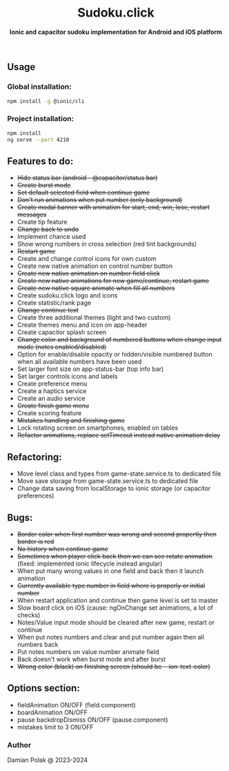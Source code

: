 <h1 align="center">Sudoku.click</h1>
<p align="center">
  <b>Ionic and capacitor sudoku implementation for Android and iOS platform</b>
</p>
<br>

## Usage

### Global installation:

```bash
npm install -g @ionic/cli
```

### Project installation:

```bash
npm install
ng serve --port 4210
```

## Features to do:

- ~~Hide status bar (android - @capacitor/status bar)~~
- ~~Create burst mode~~
- ~~Set default selected field when continue game~~
- ~~Don't run animations when put number (only background)~~
- ~~Create modal banner with animation for start, end, win, lose, restart messages~~
- Create tip feature
- ~~Change back to undo~~
- Implement chance used
- Show wrong numbers in cross selection (red tint backgrounds)
- ~~Restart game~~
- Create and change control icons for own custom
- Create new native animation on control number button
- ~~Create new native animation on number field click~~
- ~~Create new native animations for new game/continue, restart game~~
- ~~Create new native square animate when fill all numbers~~
- Create sudoku.click logo and icons
- Create statistic/rank page
- ~~Change continue text~~
- Create three additional themes (light and two custom)
- Create themes menu and icon on app-header
- Create capacitor splash screen
- ~~Change color and background of numbered buttons when change input mode (notes enabled/disabled)~~
- Option for enable/disable opacity or hidden/visible numbered button when all available numbers have been used
- Set larger font size on app-status-bar (top info bar)
- Set larger controls icons and labels
- Create preference menu
- Create a haptics service
- Create an audio service
- ~~Create finish game menu~~
- Create scoring feature
- ~~Mistakes handling and finishing game~~
- Lock rotating screen on smartphones, enabled on tables
- ~~Refactor animations, replace setTimeout instead native animation delay~~

## Refactoring:

- Move level class and types from game-state.service.ts to dedicated file
- Move save storage from game-state.service.ts to dedicated file
- Change data saving from localStorage to ionic storage (or capacitor preferences)

## Bugs:

- ~~Border color when first number was wrong and second propertly then border is red~~
- ~~No history when continue game~~
- ~~Sometimes when player click back then we can see rotate animation~~ (fixed: implemented ionic lifecycle instead angular)
- When put many wrong values in one field and back then it launch animation
- ~~Currently available type number in field where is properly or initial number~~
- When restart application and continue then game level is set to master
- Slow board click on iOS (cause: ngOnChange set animations, a lot of checks)
- Notes/Value input mode should be cleared after new game, restart or continue
- When put notes numbers and clear and put number again then all numbers back
- Put notes numbers on value number animate field
- Back doesn't work when burst mode and after burst
- ~~Wrong color (black) on finishing screen (should be --ion-text-color)~~

## Options section:

- fieldAnimation ON/OFF (field.component)
- boardAnimation ON/OFF
- pause backdropDismiss ON/OFF (pause.component)
- mistakes limit to 3 ON/OFF

### Author

Damian Polak @ 2023-2024

